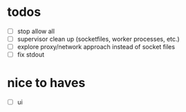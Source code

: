 # todos
- [ ] stop allow all 
- [ ] supervisor clean up (socketfiles, worker processes, etc.)
- [ ] explore proxy/network approach instead of socket files
- [ ] fix stdout

# nice to haves
- [ ] ui
